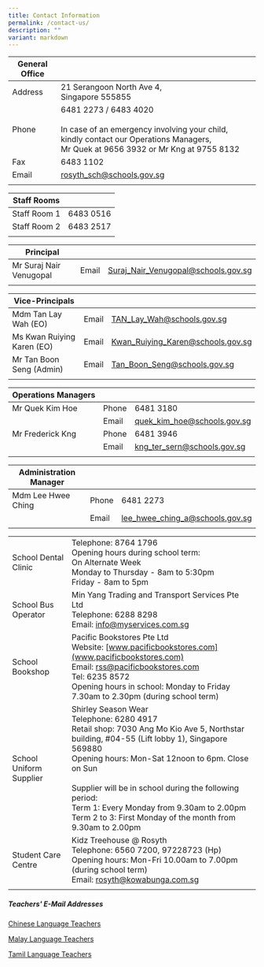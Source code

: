 ```yaml
---
title: Contact Information
permalink: /contact-us/
description: ""
variant: markdown
---
```

| General Office |  |
|---|---|
| Address | 21 Serangoon North Ave 4,<br>Singapore 555855 |
| Phone | 6481 2273 / 6483 4020<br><br>In case of an emergency involving your child, kindly contact our Operations Managers,<br>Mr Quek at 9656 3932 or Mr Kng at 9755 8132 |
| Fax | 6483 1102 |
| Email | rosyth_sch@schools.gov.sg |
|   |  |  |


| Staff Rooms | |
| -------- | -------- | 
| Staff Room 1 | 6483 0516 |
| Staff Room 2 | 6483 2517 |
| | |


| Principal |  |  |
|---|---|---|
| Mr Suraj Nair Venugopal | Email | Suraj_Nair_Venugopal@schools.gov.sg |
|   |  |  |


| Vice-Principals |  |  |
|---|---|---|
| Mdm Tan Lay Wah (EO) | Email | TAN_Lay_Wah@schools.gov.sg  |
| Ms Kwan Ruiying Karen (EO) | Email | Kwan_Ruiying_Karen@schools.gov.sg  |
| Mr Tan Boon Seng (Admin) | Email | Tan_Boon_Seng@schools.gov.sg  |
|   |  |  |


| Operations Managers |  |  |
|---|---|---|
| Mr Quek Kim Hoe | Phone | 6481 3180 |
|  | Email | quek_kim_hoe@schools.gov.sg |
| Mr Frederick Kng | Phone | 6481 3946 |
|  | Email | kng_ter_sern@schools.gov.sg |
|   |  |  |


| Administration Manager |  |  |
|---|---|---|
| Mdm Lee Hwee Ching | Phone | 6481 2273 |
|  | Email | lee_hwee_ching_a@schools.gov.sg |
|   |  |  |

| | |
|---|---|
| School Dental Clinic | Telephone: 8764 1796<br>Opening hours during school term:<br>On Alternate Week<br>Monday to Thursday - 8am to 5:30pm<br>Friday - 8am to 5pm   <br> |
| School Bus Operator | Min Yang Trading and Transport Services Pte Ltd<br>Telephone: 6288 8298<br>Email: [info@myservices.com.sg](info@myservices.com.sg) |
| School Bookshop | Pacific Bookstores Pte Ltd<br>Website: [www.pacificbookstores.com](www.pacificbookstores.com)<br>Email: [rss@pacificbookstores.com](rss@pacificbookstores.com)<br>Tel: 6235 8572<br>Opening hours in school: Monday to Friday 7.30am to 2.30pm (during school term) |
| School Uniform Supplier | Shirley Season Wear<br>Telephone: 6280 4917<br>Retail shop: 7030 Ang Mo Kio Ave 5, Northstar building, #04-55 (Lift lobby 1), Singapore 569880<br>Opening hours: Mon-Sat 12noon to 6pm. Close on Sun<br><br>Supplier will be in school during the following period:<br>Term 1: Every Monday from 9.30am to 2.00pm<br>Term 2 to 3: First Monday of the month from 9.30am to 2.00pm |
| Student Care Centre     | Kidz Treehouse @ Rosyth <br>Telephone: 6560 7200, 97228723 (Hp)<br>Opening hours: Mon-Fri 10.00am to 7.00pm (during school term)<br> Email: [rosyth@kowabunga.com.sg](rosyth@kowabunga.com.sg) |
| | |

##### Teachers' E-Mail Addresses

[Chinese Language Teachers](/files/MTL%20Contact/Email_CL_Unit_2024.pdf)

[Malay Language Teachers](/files/MTL%20Contact/Email_ML_Unit_2024.pdf)

[Tamil Language Teachers](/files/MTL%20Contact/Email_TL_Unit_2024.pdf)